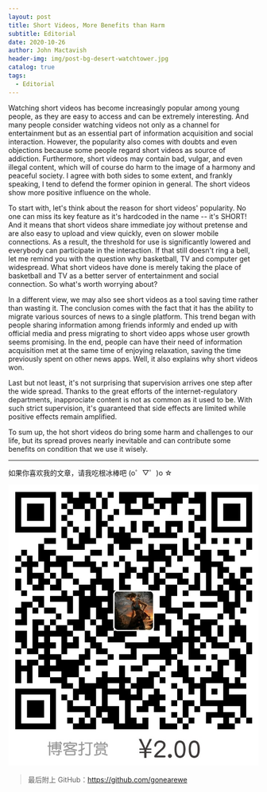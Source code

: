 ```yaml
---
layout: post
title: Short Videos, More Benefits than Harm
subtitle: Editorial
date: 2020-10-26
author: John Mactavish
header-img: img/post-bg-desert-watchtower.jpg
catalog: true
tags:
  - Editorial
---
```


Watching short videos has become increasingly popular among young people, as they are easy to access and can be extremely interesting. And many people consider watching videos not only as a channel for entertainment but as an essential part of information acquisition and social interaction. However, the popularity also comes with doubts and even objections because some people regard short videos as source of addiction. Furthermore, short videos may contain bad, vulgar, and even illegal content, which will of course do harm to the image of a harmony and peaceful society. I agree with both sides to some extent, and frankly speaking, I tend to defend the former opinion in general. The short videos show more positive influence on the whole. 

To start with, let's think about the reason for short videos' popularity. No one can miss its key feature as it's hardcoded in the name -- it's SHORT! And it means that short videos share immediate joy without pretense and are also easy to upload and view quickly, even on slower mobile connections. As a result, the threshold for use is significantly lowered and everybody can participate in the interaction. If that still doesn't ring a bell, let me remind you with the question why basketball, TV and computer get widespread. What short videos have done is merely taking the place of basketball and TV as a better server of entertainment and social connection. So what's worth worrying about?

In a different view, we may also see short videos as a tool saving time rather than wasting it. The conclusion comes with the fact that it has the ability to migrate various sources of news to a single platform. This trend began with people sharing information among friends informly and ended up with official media and press migrating to short video apps whose user growth seems promising. In the end, people can have their need of information acquisition met at the same time of enjoying relaxation, saving the time previously spent on other news apps. Well, it also explains why short videos won.

Last but not least, it's not surprising that supervision arrives one step after the wide spread. Thanks to the great efforts of the internet-regulatory departments, inapprociate content is not as common as it used to be. With such strict supervision, it's guaranteed that side effects are limited while positive effects remain amplified. 

To sum up, the hot short videos do bring some harm and challenges to our life, but its spread proves nearly inevitable and can contribute some benefits on condition that we use it wisely.

---
如果你喜欢我的文章，请我吃根冰棒吧  (o゜▽゜)o ☆

![contribution](https://github.com/gonearewe/gonearewe.github.io/blob/master/img/contribution.jpg)

> 最后附上 GitHub：<https://github.com/gonearewe>
